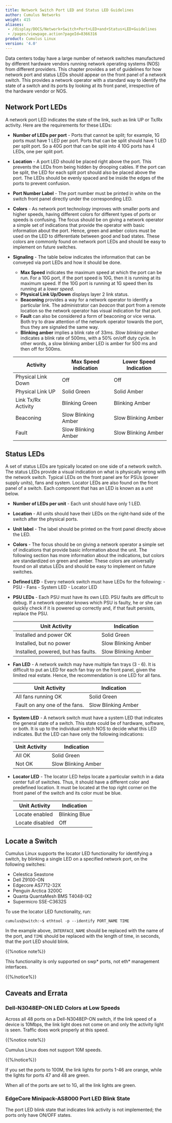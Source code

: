 ```yaml
---
title: Network Switch Port LED and Status LED Guidelines
author: Cumulus Networks
weight: 415
aliases:
 - /display/DOCS/Network+Switch+Port+LED+and+Status+LED+Guidelines
 - /pages/viewpage.action?pageId=8366316
product: Cumulus Linux
version: '4.0'
---
```

Data centers today have a large number of network switches manufactured by different hardware vendors running network operating systems (NOS) from different providers. This chapter provides a set of guidelines for how network port and status LEDs should appear on the front panel of a network switch. This provides a network operator with a standard way to identify the state of a switch and its ports by looking at its front panel, irrespective of the hardware vendor or NOS.

## Network Port LEDs

A network port LED indicates the state of the link, such as link UP or Tx/Rx activity. Here are the requirements for these LEDs:

- **Number of LEDs per port** - Ports that cannot be split; for example, 1G ports must have 1 LED per port. Ports that can be split should have 1 LED per split port. So a 40G port that can be split into 4 10G ports has 4 LEDs, one per split port.
- **Location** - A port LED should be placed right above the port. This prevents the LEDs from being hidden by drooping cables. If the port can be split, the LED for each split port should also be placed above the port. The LEDs should be evenly spaced and be inside the edges of the ports to prevent confusion.
- **Port Number Label** - The port number must be printed in white on the switch front panel directly under the corresponding LED.
- **Colors** - As network port technology improves with smaller ports and higher speeds, having different colors for different types of ports or speeds is confusing. The focus should be on giving a network operator a simple set of indications that provide the operator with basic information about the port. Hence, green and amber colors must be used on the LED to differentiate between good and bad states. These colors are commonly found on network port LEDs and should be easy to implement on future switches.
- **Signaling** - The table below indicates the information that can be conveyed via port LEDs and how it should be done.
    - **Max Speed** indicates the maximum speed at which the port can be run. For a 10G port, if the port speed is 10G, then it is running at its maximum speed. If the 10G port is running at 1G speed then its running at a *lower speed*.
    - **Physical Link Up/Down** displays layer 2 link status.
    - **Beaconing** provides a way for a network operator to identify a particular link. The administrator can *beacon* that port from a remote location so the network operator has visual indication for that port.
    - **Fault** can also be considered a form of beaconing or vice versa. Both try to draw attention of the network operator towards the port, thus they are signaled the same way.
    - **Blinking amber** implies a blink rate of 33ms. *Slow blinking amber* indicates a blink rate of 500ms, with a 50% on/off duty cycle. In other words, a slow blinking amber LED is amber for 500 ms and then off for 500ms.

    | Activity            | Max Speed indication | Lower Speed Indication |
    | ------------------- | -------------------- | ---------------------- |
    | Physical Link Down  | Off                  | Off                    |
    | Physical Link UP    | Solid Green          | Solid Amber            |
    | Link Tx/Rx Activity | Blinking Green       | Blinking Amber         |
    | Beaconing           | Slow Blinking Amber  | Slow Blinking Amber    |
    | Fault               | Slow Blinking Amber  | Slow Blinking Amber    |

## Status LEDs

A set of status LEDs are typically located on one side of a network switch. The status LEDs provide a visual indication on what is physically wrong with the network switch. Typical LEDs on the front panel are for PSUs (power supply units), fans and system. Locator LEDs are also found on the front panel of a switch. Each component that has an LED is known as a *unit* below.

- **Number of LEDs per unit** - Each unit should have only 1 LED.
- **Location** - All units should have their LEDs on the right-hand side of the switch after the physical ports.
- **Unit label** - The label should be printed on the front panel directly above the LED.
- **Colors** - The focus should be on giving a network operator a simple set of indications that provide basic information about the unit. The following section has more information about the indications, but colors are standardized on green and amber. These colors are universally found on all status LEDs and should be easy to implement on future switches.
- **Defined LED** - Every network switch must have LEDs for the following:
      - PSU
      - Fans
      - System LED
      - Locator LED
- **PSU LEDs** - Each PSU must have its own LED. PSU faults are difficult to debug. If a network operator knows which PSU is faulty, he or she can quickly check if it is powered up correctly and, if that fault persists, replace the PSU.

    | Unit Activity                       | Indication          |
    | ----------------------------------- | ------------------- |
    | Installed and power OK              | Solid Green         |
    | Installed, but no power             | Slow Blinking Amber |
    | Installed, powered, but has faults. | Slow Blinking Amber |

- **Fan LED** - A network switch may have multiple fan trays (3 - 6). It is difficult to put an LED for each fan tray on the front panel, given the limited real estate. Hence, the recommendation is one LED for all fans.

    | Unit Activity                 | Indication          |
    | ----------------------------- | ------------------- |
    | All fans running OK           | Solid Green         |
    | Fault on any one of the fans. | Slow Blinking Amber |

- **System LED** - A network switch must have a system LED that indicates the general state of a switch. This state could be of hardware, software, or both. It is up to the individual switch NOS to decide what this LED indicates. But the LED can have only the following indications:

    | Unit Activity | Indication          |
    | ------------- | ------------------- |
    | All OK        | Solid Green         |
    | Not OK        | Slow Blinking Amber |

- **Locator LED** - The locator LED helps locate a particular switch in a data center full of switches. Thus, it should have a different color and predefined location. It must be located at the top right corner on the front panel of the switch and its color must be blue.

    | Unit Activity   | Indication    |
    | --------------- | ------------- |
    | Locate enabled  | Blinking Blue |
    | Locate disabled | Off           |

## Locate a Switch

Cumulus Linux supports the locator LED functionality for identifying a switch, by blinking a single LED on a specified network port, on the following switches:

- Celestica Seastone
- Dell Z9100-ON
- Edgecore AS7712-32X
- Penguin Arctica 3200C
- Quanta QuantaMesh BMS T4048-IX2
- Supermicro SSE-C3632S

To use the locator LED functionality, run:

```
cumulus@switch:~$ ethtool -p --identify PORT_NAME TIME
```

In the example above, `INTERFACE_NAME` should be replaced with the name of the port, and `TIME` should be replaced with the length of time, in seconds, that the port LED should blink.

{{%notice note%}}

This functionality is only supported on swp\* ports, not eth\* management interfaces.

{{%/notice%}}

## Caveats and Errata

### Dell-N3048EP-ON LED Colors at Low Speeds

Across all 48 ports on a Dell-N3048EP-ON switch, if the link speed of a device is 10Mbps, the link light does not come on and only the activity light is seen. Traffic does work properly at this speed.

{{%notice note%}}

Cumulus Linux does not support 10M speeds.

{{%/notice%}}

If you set the ports to 100M, the link lights for ports 1-46 are orange, while the lights for ports 47 and 48 are green.

When all of the ports are set to 1G, all the link lights are green.

### EdgeCore Minipack-AS8000 Port LED Blink State

The port LED blink state that indicates link activity is not implemented; the ports only have ON/OFF states.
